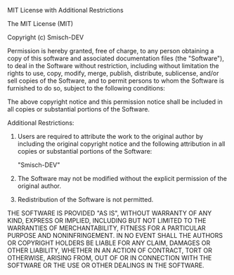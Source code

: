 MIT License with Additional Restrictions

The MIT License (MIT)

Copyright (c) Smisch-DEV
 
Permission is hereby granted, free of charge, to any person obtaining a copy of this software and associated documentation files (the "Software"), to deal in the Software without restriction, including without limitation the rights to use, copy, modify, merge, publish, distribute, sublicense, and/or sell copies of the Software, and to permit persons to whom the Software is furnished to do so, subject to the following conditions:

The above copyright notice and this permission notice shall be included in all copies or substantial portions of the Software.

Additional Restrictions:

1. Users are required to attribute the work to the original author by including the original copyright notice and the following attribution in all copies or substantial portions of the Software:

   "Smisch-DEV"

2. The Software may not be modified without the explicit permission of the original author.

3. Redistribution of the Software is not permitted.

THE SOFTWARE IS PROVIDED "AS IS", WITHOUT WARRANTY OF ANY KIND, EXPRESS OR IMPLIED, INCLUDING BUT NOT LIMITED TO THE WARRANTIES OF MERCHANTABILITY, FITNESS FOR A PARTICULAR PURPOSE AND NONINFRINGEMENT. IN NO EVENT SHALL THE AUTHORS OR COPYRIGHT HOLDERS BE LIABLE FOR ANY CLAIM, DAMAGES OR OTHER LIABILITY, WHETHER IN AN ACTION OF CONTRACT, TORT OR OTHERWISE, ARISING FROM, OUT OF OR IN CONNECTION WITH THE SOFTWARE OR THE USE OR OTHER DEALINGS IN THE SOFTWARE.